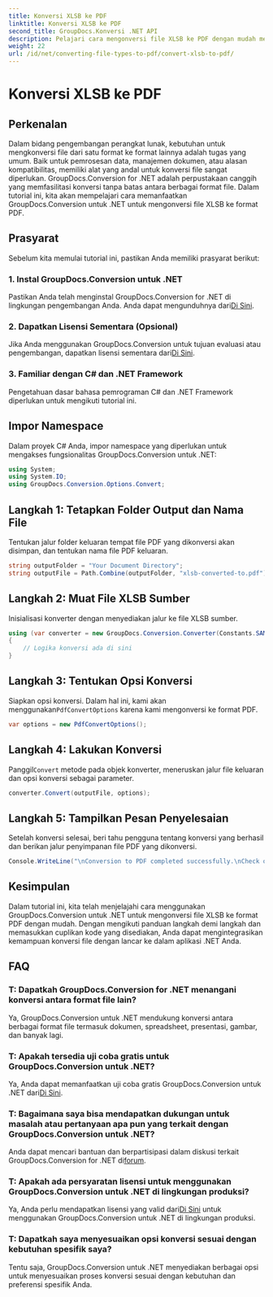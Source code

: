 ```yaml
---
title: Konversi XLSB ke PDF
linktitle: Konversi XLSB ke PDF
second_title: GroupDocs.Konversi .NET API
description: Pelajari cara mengonversi file XLSB ke PDF dengan mudah menggunakan GroupDocs.Conversion untuk .NET. Ikuti panduan langkah demi langkah kami.
weight: 22
url: /id/net/converting-file-types-to-pdf/convert-xlsb-to-pdf/
---
```


# Konversi XLSB ke PDF

## Perkenalan
Dalam bidang pengembangan perangkat lunak, kebutuhan untuk mengkonversi file dari satu format ke format lainnya adalah tugas yang umum. Baik untuk pemrosesan data, manajemen dokumen, atau alasan kompatibilitas, memiliki alat yang andal untuk konversi file sangat diperlukan. GroupDocs.Conversion for .NET adalah perpustakaan canggih yang memfasilitasi konversi tanpa batas antara berbagai format file. Dalam tutorial ini, kita akan mempelajari cara memanfaatkan GroupDocs.Conversion untuk .NET untuk mengonversi file XLSB ke format PDF.
## Prasyarat
Sebelum kita memulai tutorial ini, pastikan Anda memiliki prasyarat berikut:
### 1. Instal GroupDocs.Conversion untuk .NET
 Pastikan Anda telah menginstal GroupDocs.Conversion for .NET di lingkungan pengembangan Anda. Anda dapat mengunduhnya dari[Di Sini](https://releases.groupdocs.com/conversion/net/).
### 2. Dapatkan Lisensi Sementara (Opsional)
 Jika Anda menggunakan GroupDocs.Conversion untuk tujuan evaluasi atau pengembangan, dapatkan lisensi sementara dari[Di Sini](https://purchase.groupdocs.com/temporary-license/).
### 3. Familiar dengan C# dan .NET Framework
Pengetahuan dasar bahasa pemrograman C# dan .NET Framework diperlukan untuk mengikuti tutorial ini.

## Impor Namespace
Dalam proyek C# Anda, impor namespace yang diperlukan untuk mengakses fungsionalitas GroupDocs.Conversion untuk .NET:
```csharp
using System;
using System.IO;
using GroupDocs.Conversion.Options.Convert;
```

## Langkah 1: Tetapkan Folder Output dan Nama File
Tentukan jalur folder keluaran tempat file PDF yang dikonversi akan disimpan, dan tentukan nama file PDF keluaran.
```csharp
string outputFolder = "Your Document Directory";
string outputFile = Path.Combine(outputFolder, "xlsb-converted-to.pdf");
```
## Langkah 2: Muat File XLSB Sumber
Inisialisasi konverter dengan menyediakan jalur ke file XLSB sumber.
```csharp
using (var converter = new GroupDocs.Conversion.Converter(Constants.SAMPLE_XLSB))
{
    // Logika konversi ada di sini
}
```
## Langkah 3: Tentukan Opsi Konversi
 Siapkan opsi konversi. Dalam hal ini, kami akan menggunakan`PdfConvertOptions` karena kami mengonversi ke format PDF.
```csharp
var options = new PdfConvertOptions();
```
## Langkah 4: Lakukan Konversi
 Panggil`Convert` metode pada objek konverter, meneruskan jalur file keluaran dan opsi konversi sebagai parameter.
```csharp
converter.Convert(outputFile, options);
```
## Langkah 5: Tampilkan Pesan Penyelesaian
Setelah konversi selesai, beri tahu pengguna tentang konversi yang berhasil dan berikan jalur penyimpanan file PDF yang dikonversi.
```csharp
Console.WriteLine("\nConversion to PDF completed successfully.\nCheck output in {0}", outputFolder);
```

## Kesimpulan
Dalam tutorial ini, kita telah menjelajahi cara menggunakan GroupDocs.Conversion untuk .NET untuk mengonversi file XLSB ke format PDF dengan mudah. Dengan mengikuti panduan langkah demi langkah dan memasukkan cuplikan kode yang disediakan, Anda dapat mengintegrasikan kemampuan konversi file dengan lancar ke dalam aplikasi .NET Anda.
## FAQ
### T: Dapatkah GroupDocs.Conversion for .NET menangani konversi antara format file lain?
Ya, GroupDocs.Conversion untuk .NET mendukung konversi antara berbagai format file termasuk dokumen, spreadsheet, presentasi, gambar, dan banyak lagi.
### T: Apakah tersedia uji coba gratis untuk GroupDocs.Conversion untuk .NET?
 Ya, Anda dapat memanfaatkan uji coba gratis GroupDocs.Conversion untuk .NET dari[Di Sini](https://releases.groupdocs.com/).
### T: Bagaimana saya bisa mendapatkan dukungan untuk masalah atau pertanyaan apa pun yang terkait dengan GroupDocs.Conversion untuk .NET?
 Anda dapat mencari bantuan dan berpartisipasi dalam diskusi terkait GroupDocs.Conversion for .NET di[forum](https://forum.groupdocs.com/c/conversion/11).
### T: Apakah ada persyaratan lisensi untuk menggunakan GroupDocs.Conversion untuk .NET di lingkungan produksi?
 Ya, Anda perlu mendapatkan lisensi yang valid dari[Di Sini](https://purchase.groupdocs.com/buy) untuk menggunakan GroupDocs.Conversion untuk .NET di lingkungan produksi.
### T: Dapatkah saya menyesuaikan opsi konversi sesuai dengan kebutuhan spesifik saya?
Tentu saja, GroupDocs.Conversion untuk .NET menyediakan berbagai opsi untuk menyesuaikan proses konversi sesuai dengan kebutuhan dan preferensi spesifik Anda.